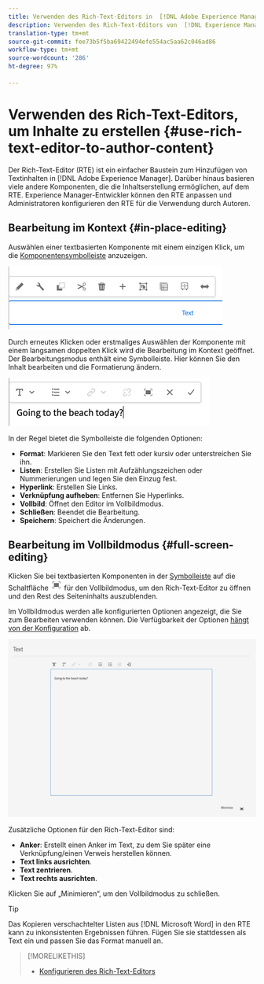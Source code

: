 ```yaml
---
title: Verwenden des Rich-Text-Editors in  [!DNL Adobe Experience Manager] , um Inhalte zu erstellen.
description: Verwenden des Rich-Text-Editors von  [!DNL Experience Manager] , um Inhalte zu erstellen.
translation-type: tm+mt
source-git-commit: fee73b5f5ba69422494efe554ac5aa62c046ad86
workflow-type: tm+mt
source-wordcount: '286'
ht-degree: 97%

---
```



# Verwenden des Rich-Text-Editors, um Inhalte zu erstellen {#use-rich-text-editor-to-author-content}

Der Rich-Text-Editor (RTE) ist ein einfacher Baustein zum Hinzufügen von Textinhalten in [!DNL Adobe Experience Manager]. Darüber hinaus basieren viele andere Komponenten, die die Inhaltserstellung ermöglichen, auf dem RTE. Experience Manager-Entwickler können den RTE anpassen und Administratoren konfigurieren den RTE für die Verwendung durch Autoren.

## Bearbeitung im Kontext {#in-place-editing}

Auswählen einer textbasierten Komponente mit einem einzigen Klick, um die [Komponentensymbolleiste](/help/sites-cloud/authoring/fundamentals/editing-content.md#component-toolbar) anzuzeigen.

![Die Komponentensymbolleiste](/help/sites-cloud/authoring/assets/editing-component-toolbar.png)

Durch erneutes Klicken oder erstmaliges Auswählen der Komponente mit einem langsamen doppelten Klick wird die Bearbeitung im Kontext geöffnet. Der Bearbeitungsmodus enthält eine Symbolleiste. Hier können Sie den Inhalt bearbeiten und die Formatierung ändern.

![Bearbeiten im Kontext mit dem RTE](/help/sites-cloud/authoring/assets/rte-in-place-editing.png)

In der Regel bietet die Symbolleiste die folgenden Optionen:

* **Format**: Markieren Sie den Text fett oder kursiv oder unterstreichen Sie ihn.
* **Listen**: Erstellen Sie Listen mit Aufzählungszeichen oder Nummerierungen und legen Sie den Einzug fest.
* **Hyperlink**: Erstellen Sie Links.
* **Verknüpfung aufheben**: Entfernen Sie Hyperlinks.
* **Vollbild**: Öffnet den Editor im Vollbildmodus.
* **Schließen**: Beendet die Bearbeitung.
* **Speichern**: Speichert die Änderungen.

## Bearbeitung im Vollbildmodus {#full-screen-editing}

Klicken Sie bei textbasierten Komponenten in der [Symbolleiste](/help/sites-cloud/authoring/fundamentals/editing-content.md#component-toolbar) auf die Schaltfläche ![RTE-Vollbild](/help/sites-cloud/authoring/assets/editing-full-screen.png) für den Vollbildmodus, um den Rich-Text-Editor zu öffnen und den Rest des Seiteninhalts auszublenden.

Im Vollbildmodus werden alle konfigurierten Optionen angezeigt, die Sie zum Bearbeiten verwenden können. Die Verfügbarkeit der Optionen [hängt von der Konfiguration](/help/implementing/developing/extending/rich-text-editor.md) ab.

![RTE im Vollbildmodus](/help/sites-cloud/authoring/assets/rte-full-screen.png)

Zusätzliche Optionen für den Rich-Text-Editor sind:

* **Anker**: Erstellt einen Anker im Text, zu dem Sie später eine Verknüpfung/einen Verweis herstellen können.
* **Text links ausrichten**.
* **Text zentrieren**.
* **Text rechts ausrichten**.

Klicken Sie auf „Minimieren“, um den Vollbildmodus zu schließen.

>[!TIP]
>
>Das Kopieren verschachtelter Listen aus [!DNL Microsoft Word] in den RTE kann zu inkonsistenten Ergebnissen führen. Fügen Sie sie stattdessen als Text ein und passen Sie das Format manuell an.

>[!MORELIKETHIS]
>
>* [Konfigurieren des Rich-Text-Editors](/help/implementing/developing/extending/rich-text-editor.md)

